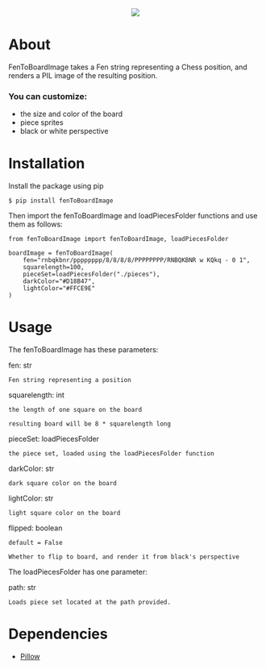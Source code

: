 <center>
<img src="https://raw.githubusercontent.com/reedkrawiec/fenToBoardImage/main/documentation/logo.png" />
</center>


# About

FenToBoardImage takes a Fen string representing a Chess position, and renders a PIL image of the resulting position.

###  You can customize:
- the size and color of the board
- piece sprites
- black or white perspective

# Installation

Install the package using pip
```
$ pip install fenToBoardImage
```

Then import the fenToBoardImage and loadPiecesFolder functions and use them as follows:
```
from fenToBoardImage import fenToBoardImage, loadPiecesFolder

boardImage = fenToBoardImage(
	fen="rnbqkbnr/pppppppp/8/8/8/8/PPPPPPPP/RNBQKBNR w KQkq - 0 1",
	squarelength=100,
	pieceSet=loadPiecesFolder("./pieces"),
	darkColor="#D18B47",
	lightColor="#FFCE9E"
)
```
# Usage

The fenToBoardImage has these parameters:

fen: str

	Fen string representing a position

squarelength: int

	the length of one square on the board

	resulting board will be 8 * squarelength long

pieceSet: loadPiecesFolder

	the piece set, loaded using the loadPiecesFolder function

darkColor: str

	dark square color on the board

lightColor: str

	light square color on the board

flipped: boolean

	default = False

	Whether to flip to board, and render it from black's perspective

The loadPiecesFolder has one parameter:

path: str

	Loads piece set located at the path provided.


# Dependencies
- [Pillow](https://pypi.org/project/Pillow/)